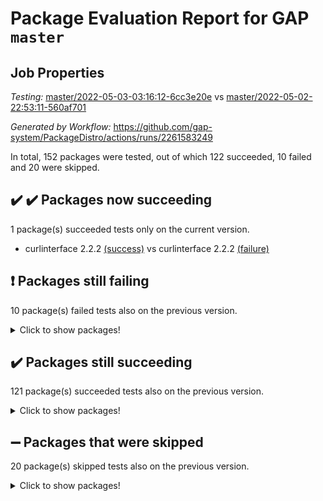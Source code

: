 # Package Evaluation Report for GAP `master`

## Job Properties

*Testing:* [master/2022-05-03-03:16:12-6cc3e20e](https://github.com/gap-system/PackageDistro/blob/data/reports/master/2022-05-03-03:16:12-6cc3e20e) vs [master/2022-05-02-22:53:11-560af701](https://github.com/gap-system/PackageDistro/blob/data/reports/master/2022-05-02-22:53:11-560af701)

*Generated by Workflow:* https://github.com/gap-system/PackageDistro/actions/runs/2261583249

In total, 152 packages were tested, out of which 122 succeeded, 10 failed and 20 were skipped.

## :heavy_check_mark: :heavy_check_mark: Packages now succeeding

1 package(s) succeeded tests only on the current version.
- curlinterface 2.2.2 [(success)](https://github.com/gap-system/PackageDistro/runs/6267429564?check_suite_focus=true) vs curlinterface 2.2.2 [(failure)](https://github.com/gap-system/PackageDistro/runs/6265166522?check_suite_focus=true) <br>

## :exclamation: Packages still failing

10 package(s) failed tests also on the previous version.
<details><summary>Click to show packages!</summary>
- fining 1.4.1 [(failure)](https://github.com/gap-system/PackageDistro/runs/6267429984?check_suite_focus=true)
- francy 1.2.4 [(failure)](https://github.com/gap-system/PackageDistro/runs/6267430228?check_suite_focus=true)
- hap 1.39 [(failure)](https://github.com/gap-system/PackageDistro/runs/6267430686?check_suite_focus=true)
- normalizinterface 1.3.2 [(failure)](https://github.com/gap-system/PackageDistro/runs/6267431685?check_suite_focus=true)
- packagemanager 1.2 [(failure)](https://github.com/gap-system/PackageDistro/runs/6267431838?check_suite_focus=true)
- rcwa 4.6.4 [(failure)](https://github.com/gap-system/PackageDistro/runs/6267432179?check_suite_focus=true)
- recog 1.3.2 [(failure)](https://github.com/gap-system/PackageDistro/runs/6267432250?check_suite_focus=true)
- semigroups 4.0.0 [(failure)](https://github.com/gap-system/PackageDistro/runs/6267432426?check_suite_focus=true)
- transgrp 3.6.1 [(failure)](https://github.com/gap-system/PackageDistro/runs/6267432987?check_suite_focus=true)
- ugaly 4.0.2 [(failure)](https://github.com/gap-system/PackageDistro/runs/6267433028?check_suite_focus=true)
</details>

## :heavy_check_mark: Packages still succeeding

121 package(s) succeeded tests also on the previous version.
<details><summary>Click to show packages!</summary>
- ace 5.4 [(success)](https://github.com/gap-system/PackageDistro/runs/6267428713?check_suite_focus=true)
- aclib 1.3.2 [(success)](https://github.com/gap-system/PackageDistro/runs/6267428744?check_suite_focus=true)
- agt 0.2 [(success)](https://github.com/gap-system/PackageDistro/runs/6267428776?check_suite_focus=true)
- alnuth 3.2.1 [(success)](https://github.com/gap-system/PackageDistro/runs/6267428814?check_suite_focus=true)
- anupq 3.2.6 [(success)](https://github.com/gap-system/PackageDistro/runs/6267428861?check_suite_focus=true)
- atlasrep 2.1.2 [(success)](https://github.com/gap-system/PackageDistro/runs/6267428903?check_suite_focus=true)
- autodoc 2022.03.10 [(success)](https://github.com/gap-system/PackageDistro/runs/6267428931?check_suite_focus=true)
- automata 1.15 [(success)](https://github.com/gap-system/PackageDistro/runs/6267428966?check_suite_focus=true)
- automgrp 1.3.2 [(success)](https://github.com/gap-system/PackageDistro/runs/6267429010?check_suite_focus=true)
- autpgrp 1.10.2 [(success)](https://github.com/gap-system/PackageDistro/runs/6267429050?check_suite_focus=true)
- cap 2022.05-01 [(success)](https://github.com/gap-system/PackageDistro/runs/6267429102?check_suite_focus=true)
- caratinterface 2.3.3 [(success)](https://github.com/gap-system/PackageDistro/runs/6267429139?check_suite_focus=true)
- cddinterface 2020.06.24 [(success)](https://github.com/gap-system/PackageDistro/runs/6267429165?check_suite_focus=true)
- circle 1.6.5 [(success)](https://github.com/gap-system/PackageDistro/runs/6267429207?check_suite_focus=true)
- cohomolo 1.6.10 [(success)](https://github.com/gap-system/PackageDistro/runs/6267429252?check_suite_focus=true)
- congruence 1.2.4 [(success)](https://github.com/gap-system/PackageDistro/runs/6267429298?check_suite_focus=true)
- corelg 1.56 [(success)](https://github.com/gap-system/PackageDistro/runs/6267429333?check_suite_focus=true)
- crime 1.6 [(success)](https://github.com/gap-system/PackageDistro/runs/6267429369?check_suite_focus=true)
- crisp 1.4.5 [(success)](https://github.com/gap-system/PackageDistro/runs/6267429394?check_suite_focus=true)
- crypting 0.10 [(success)](https://github.com/gap-system/PackageDistro/runs/6267429419?check_suite_focus=true)
- cryst 4.1.24 [(success)](https://github.com/gap-system/PackageDistro/runs/6267429451?check_suite_focus=true)
- crystcat 1.1.9 [(success)](https://github.com/gap-system/PackageDistro/runs/6267429483?check_suite_focus=true)
- ctbllib 1.3.4 [(success)](https://github.com/gap-system/PackageDistro/runs/6267429507?check_suite_focus=true)
- cubefree 1.19 [(success)](https://github.com/gap-system/PackageDistro/runs/6267429539?check_suite_focus=true)
- cvec 2.7.5 [(success)](https://github.com/gap-system/PackageDistro/runs/6267429585?check_suite_focus=true)
- datastructures 0.2.7 [(success)](https://github.com/gap-system/PackageDistro/runs/6267429608?check_suite_focus=true)
- deepthought 1.0.5 [(success)](https://github.com/gap-system/PackageDistro/runs/6267429634?check_suite_focus=true)
- design 1.7 [(success)](https://github.com/gap-system/PackageDistro/runs/6267429654?check_suite_focus=true)
- difsets 2.3.1 [(success)](https://github.com/gap-system/PackageDistro/runs/6267429676?check_suite_focus=true)
- digraphs 1.5.2 [(success)](https://github.com/gap-system/PackageDistro/runs/6267429702?check_suite_focus=true)
- edim 1.3.5 [(success)](https://github.com/gap-system/PackageDistro/runs/6267429718?check_suite_focus=true)
- example 4.3.1 [(success)](https://github.com/gap-system/PackageDistro/runs/6267429747?check_suite_focus=true)
- factint 1.6.3 [(success)](https://github.com/gap-system/PackageDistro/runs/6267429798?check_suite_focus=true)
- ferret 1.0.7 [(success)](https://github.com/gap-system/PackageDistro/runs/6267429859?check_suite_focus=true)
- fga 1.4.0 [(success)](https://github.com/gap-system/PackageDistro/runs/6267429939?check_suite_focus=true)
- float 1.0.3 [(success)](https://github.com/gap-system/PackageDistro/runs/6267430027?check_suite_focus=true)
- format 1.4.3 [(success)](https://github.com/gap-system/PackageDistro/runs/6267430072?check_suite_focus=true)
- forms 1.2.7 [(success)](https://github.com/gap-system/PackageDistro/runs/6267430122?check_suite_focus=true)
- fplsa 1.2.5 [(success)](https://github.com/gap-system/PackageDistro/runs/6267430170?check_suite_focus=true)
- fr 2.4.8 [(success)](https://github.com/gap-system/PackageDistro/runs/6267430205?check_suite_focus=true)
- fwtree 1.3 [(success)](https://github.com/gap-system/PackageDistro/runs/6267430266?check_suite_focus=true)
- gbnp 1.0.5 [(success)](https://github.com/gap-system/PackageDistro/runs/6267430301?check_suite_focus=true)
- generalizedmorphismsforcap 2022.03-03 [(success)](https://github.com/gap-system/PackageDistro/runs/6267430342?check_suite_focus=true)
- genss 1.6.6 [(success)](https://github.com/gap-system/PackageDistro/runs/6267430388?check_suite_focus=true)
- gradedringforhomalg 2022.03-01 [(success)](https://github.com/gap-system/PackageDistro/runs/6267430432?check_suite_focus=true)
- grape 4.8.5 [(success)](https://github.com/gap-system/PackageDistro/runs/6267430461?check_suite_focus=true)
- groupoids 1.69 [(success)](https://github.com/gap-system/PackageDistro/runs/6267430501?check_suite_focus=true)
- grpconst 2.6.2 [(success)](https://github.com/gap-system/PackageDistro/runs/6267430531?check_suite_focus=true)
- guarana 0.96.3 [(success)](https://github.com/gap-system/PackageDistro/runs/6267430574?check_suite_focus=true)
- guava 3.16 [(success)](https://github.com/gap-system/PackageDistro/runs/6267430631?check_suite_focus=true)
- hapcryst 0.1.14 [(success)](https://github.com/gap-system/PackageDistro/runs/6267430706?check_suite_focus=true)
- hecke 1.5.3 [(success)](https://github.com/gap-system/PackageDistro/runs/6267430749?check_suite_focus=true)
- help 3.5 [(success)](https://github.com/gap-system/PackageDistro/runs/6267430784?check_suite_focus=true)
- idrel 2.43 [(success)](https://github.com/gap-system/PackageDistro/runs/6267430820?check_suite_focus=true)
- images 1.3.1 [(success)](https://github.com/gap-system/PackageDistro/runs/6267430872?check_suite_focus=true)
- intpic 0.2.4 [(success)](https://github.com/gap-system/PackageDistro/runs/6267430926?check_suite_focus=true)
- io 4.7.2 [(success)](https://github.com/gap-system/PackageDistro/runs/6267430976?check_suite_focus=true)
- irredsol 1.4.3 [(success)](https://github.com/gap-system/PackageDistro/runs/6267431030?check_suite_focus=true)
- json 2.1.0 [(success)](https://github.com/gap-system/PackageDistro/runs/6267431074?check_suite_focus=true)
- jupyterkernel 1.4.1 [(success)](https://github.com/gap-system/PackageDistro/runs/6267431106?check_suite_focus=true)
- jupyterviz 1.5.1 [(success)](https://github.com/gap-system/PackageDistro/runs/6267431140?check_suite_focus=true)
- kan 1.34 [(success)](https://github.com/gap-system/PackageDistro/runs/6267431175?check_suite_focus=true)
- kbmag 1.5.9 [(success)](https://github.com/gap-system/PackageDistro/runs/6267431211?check_suite_focus=true)
- laguna 3.9.5 [(success)](https://github.com/gap-system/PackageDistro/runs/6267431240?check_suite_focus=true)
- liealgdb 2.2.1 [(success)](https://github.com/gap-system/PackageDistro/runs/6267431280?check_suite_focus=true)
- liepring 2.6 [(success)](https://github.com/gap-system/PackageDistro/runs/6267431302?check_suite_focus=true)
- liering 2.4.2 [(success)](https://github.com/gap-system/PackageDistro/runs/6267431327?check_suite_focus=true)
- linearalgebraforcap 2022.04-02 [(success)](https://github.com/gap-system/PackageDistro/runs/6267431349?check_suite_focus=true)
- loops 3.4.1 [(success)](https://github.com/gap-system/PackageDistro/runs/6267431383?check_suite_focus=true)
- lpres 1.0.3 [(success)](https://github.com/gap-system/PackageDistro/runs/6267431415?check_suite_focus=true)
- majoranaalgebras 1.4 [(success)](https://github.com/gap-system/PackageDistro/runs/6267431445?check_suite_focus=true)
- mapclass 1.4.5 [(success)](https://github.com/gap-system/PackageDistro/runs/6267431474?check_suite_focus=true)
- matgrp 0.64 [(success)](https://github.com/gap-system/PackageDistro/runs/6267431499?check_suite_focus=true)
- modisom 2.5.2 [(success)](https://github.com/gap-system/PackageDistro/runs/6267431523?check_suite_focus=true)
- modulepresentationsforcap 2022.03-02 [(success)](https://github.com/gap-system/PackageDistro/runs/6267431558?check_suite_focus=true)
- monoidalcategories 2022.04-04 [(success)](https://github.com/gap-system/PackageDistro/runs/6267431580?check_suite_focus=true)
- nconvex 2020.11-04 [(success)](https://github.com/gap-system/PackageDistro/runs/6267431601?check_suite_focus=true)
- nilmat 1.4.1 [(success)](https://github.com/gap-system/PackageDistro/runs/6267431631?check_suite_focus=true)
- nock 1.5 [(success)](https://github.com/gap-system/PackageDistro/runs/6267431656?check_suite_focus=true)
- nq 2.5.8 [(success)](https://github.com/gap-system/PackageDistro/runs/6267431711?check_suite_focus=true)
- numericalsgps 1.3.0 [(success)](https://github.com/gap-system/PackageDistro/runs/6267431753?check_suite_focus=true)
- openmath 11.5.1 [(success)](https://github.com/gap-system/PackageDistro/runs/6267431782?check_suite_focus=true)
- orb 4.8.4 [(success)](https://github.com/gap-system/PackageDistro/runs/6267431814?check_suite_focus=true)
- patternclass 2.4.2 [(success)](https://github.com/gap-system/PackageDistro/runs/6267431879?check_suite_focus=true)
- permut 2.0.4 [(success)](https://github.com/gap-system/PackageDistro/runs/6267431901?check_suite_focus=true)
- polenta 1.3.10 [(success)](https://github.com/gap-system/PackageDistro/runs/6267431936?check_suite_focus=true)
- polymaking 0.8.6 [(success)](https://github.com/gap-system/PackageDistro/runs/6267431975?check_suite_focus=true)
- primgrp 3.4.1 [(success)](https://github.com/gap-system/PackageDistro/runs/6267432015?check_suite_focus=true)
- profiling 2.5.0 [(success)](https://github.com/gap-system/PackageDistro/runs/6267432044?check_suite_focus=true)
- qpa 1.33 [(success)](https://github.com/gap-system/PackageDistro/runs/6267432076?check_suite_focus=true)
- quagroup 1.8.3 [(success)](https://github.com/gap-system/PackageDistro/runs/6267432119?check_suite_focus=true)
- radiroot 2.9 [(success)](https://github.com/gap-system/PackageDistro/runs/6267432146?check_suite_focus=true)
- rds 1.8 [(success)](https://github.com/gap-system/PackageDistro/runs/6267432217?check_suite_focus=true)
- repndecomp 1.2.1 [(success)](https://github.com/gap-system/PackageDistro/runs/6267432294?check_suite_focus=true)
- repsn 3.1.0 [(success)](https://github.com/gap-system/PackageDistro/runs/6267432325?check_suite_focus=true)
- resclasses 4.7.2 [(success)](https://github.com/gap-system/PackageDistro/runs/6267432354?check_suite_focus=true)
- scscp 2.3.1 [(success)](https://github.com/gap-system/PackageDistro/runs/6267432387?check_suite_focus=true)
- sglppow 2.2 [(success)](https://github.com/gap-system/PackageDistro/runs/6267432466?check_suite_focus=true)
- sgpviz 0.999.5 [(success)](https://github.com/gap-system/PackageDistro/runs/6267432532?check_suite_focus=true)
- simpcomp 2.1.14 [(success)](https://github.com/gap-system/PackageDistro/runs/6267432589?check_suite_focus=true)
- singular 2020.12.18 [(success)](https://github.com/gap-system/PackageDistro/runs/6267432627?check_suite_focus=true)
- sla 1.5.3 [(success)](https://github.com/gap-system/PackageDistro/runs/6267432651?check_suite_focus=true)
- smallgrp 1.5 [(success)](https://github.com/gap-system/PackageDistro/runs/6267432678?check_suite_focus=true)
- smallsemi 0.6.13 [(success)](https://github.com/gap-system/PackageDistro/runs/6267432706?check_suite_focus=true)
- sonata 2.9.4 [(success)](https://github.com/gap-system/PackageDistro/runs/6267432739?check_suite_focus=true)
- sophus 1.25 [(success)](https://github.com/gap-system/PackageDistro/runs/6267432784?check_suite_focus=true)
- spinsym 1.5.2 [(success)](https://github.com/gap-system/PackageDistro/runs/6267432821?check_suite_focus=true)
- symbcompcc 1.3.2 [(success)](https://github.com/gap-system/PackageDistro/runs/6267432851?check_suite_focus=true)
- thelma 1.3 [(success)](https://github.com/gap-system/PackageDistro/runs/6267432884?check_suite_focus=true)
- tomlib 1.2.9 [(success)](https://github.com/gap-system/PackageDistro/runs/6267432915?check_suite_focus=true)
- toric 1.9.5 [(success)](https://github.com/gap-system/PackageDistro/runs/6267432953?check_suite_focus=true)
- unipot 1.5 [(success)](https://github.com/gap-system/PackageDistro/runs/6267433060?check_suite_focus=true)
- unitlib 4.1.0 [(success)](https://github.com/gap-system/PackageDistro/runs/6267433112?check_suite_focus=true)
- utils 0.72 [(success)](https://github.com/gap-system/PackageDistro/runs/6267433146?check_suite_focus=true)
- uuid 0.7 [(success)](https://github.com/gap-system/PackageDistro/runs/6267433179?check_suite_focus=true)
- walrus 0.9991 [(success)](https://github.com/gap-system/PackageDistro/runs/6267433213?check_suite_focus=true)
- wedderga 4.10.2 [(success)](https://github.com/gap-system/PackageDistro/runs/6267433253?check_suite_focus=true)
- xmod 2.88 [(success)](https://github.com/gap-system/PackageDistro/runs/6267433300?check_suite_focus=true)
- xmodalg 1.22 [(success)](https://github.com/gap-system/PackageDistro/runs/6267433327?check_suite_focus=true)
- yangbaxter 0.10.0 [(success)](https://github.com/gap-system/PackageDistro/runs/6267433360?check_suite_focus=true)
- zeromqinterface 0.13 [(success)](https://github.com/gap-system/PackageDistro/runs/6267433390?check_suite_focus=true)
</details>

## :heavy_minus_sign: Packages that were skipped

20 package(s) skipped tests also on the previous version.
<details><summary>Click to show packages!</summary>
- 4ti2interface 2022.03-01 [(skipped)](https://github.com/gap-system/PackageDistro/runs/6267366024?check_suite_focus=true)
- browse 1.8.14 [(skipped)](https://github.com/gap-system/PackageDistro/runs/6267366024?check_suite_focus=true)
- examplesforhomalg 2022.03-01 [(skipped)](https://github.com/gap-system/PackageDistro/runs/6267366024?check_suite_focus=true)
- gapdoc 1.6.5 [(skipped)](https://github.com/gap-system/PackageDistro/runs/6267366024?check_suite_focus=true)
- gauss 2022.03-01 [(skipped)](https://github.com/gap-system/PackageDistro/runs/6267366024?check_suite_focus=true)
- gaussforhomalg 2022.03-01 [(skipped)](https://github.com/gap-system/PackageDistro/runs/6267366024?check_suite_focus=true)
- gradedmodules 2022.03-01 [(skipped)](https://github.com/gap-system/PackageDistro/runs/6267366024?check_suite_focus=true)
- homalg 2022.03-01 [(skipped)](https://github.com/gap-system/PackageDistro/runs/6267366024?check_suite_focus=true)
- homalgtocas 2022.03-01 [(skipped)](https://github.com/gap-system/PackageDistro/runs/6267366024?check_suite_focus=true)
- io_forhomalg 2022.03-01 [(skipped)](https://github.com/gap-system/PackageDistro/runs/6267366024?check_suite_focus=true)
- itc 1.5.1 [(skipped)](https://github.com/gap-system/PackageDistro/runs/6267366024?check_suite_focus=true)
- localizeringforhomalg 2022.03-01 [(skipped)](https://github.com/gap-system/PackageDistro/runs/6267366024?check_suite_focus=true)
- matricesforhomalg 2022.04-01 [(skipped)](https://github.com/gap-system/PackageDistro/runs/6267366024?check_suite_focus=true)
- modules 2022.03-01 [(skipped)](https://github.com/gap-system/PackageDistro/runs/6267366024?check_suite_focus=true)
- polycyclic 2.16 [(skipped)](https://github.com/gap-system/PackageDistro/runs/6267366024?check_suite_focus=true)
- ringsforhomalg 2022.04-01 [(skipped)](https://github.com/gap-system/PackageDistro/runs/6267366024?check_suite_focus=true)
- sco 2022.03-01 [(skipped)](https://github.com/gap-system/PackageDistro/runs/6267366024?check_suite_focus=true)
- toolsforhomalg 2022.04-03 [(skipped)](https://github.com/gap-system/PackageDistro/runs/6267366024?check_suite_focus=true)
- toricvarieties 2022.03.23 [(skipped)](https://github.com/gap-system/PackageDistro/runs/6267366024?check_suite_focus=true)
- xgap 4.31 [(skipped)](https://github.com/gap-system/PackageDistro/runs/6267366024?check_suite_focus=true)
</details>

